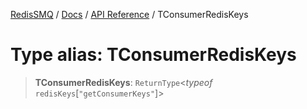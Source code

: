 [RedisSMQ](../../../README.md) / [Docs](../../README.md) / [API Reference](../README.md) / TConsumerRedisKeys

# Type alias: TConsumerRedisKeys

> **TConsumerRedisKeys**: `ReturnType`<*typeof* `redisKeys`\[`"getConsumerKeys"`\]>

